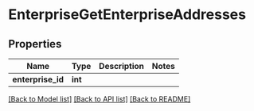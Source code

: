 # EnterpriseGetEnterpriseAddresses

## Properties
Name | Type | Description | Notes
------------ | ------------- | ------------- | -------------
**enterprise_id** | **int** |  | 

[[Back to Model list]](../README.md#documentation-for-models) [[Back to API list]](../README.md#documentation-for-api-endpoints) [[Back to README]](../README.md)


